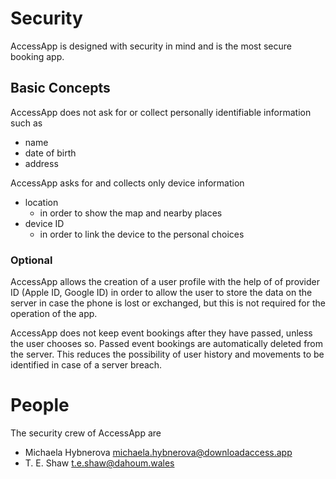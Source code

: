 # Security

AccessApp is designed with security in mind and is the most secure booking app.

## Basic Concepts

AccessApp does not ask for or collect personally identifiable information such as
* name
* date of birth
* address

AccessApp asks for and collects only device information
* location
  * in order to show the map and nearby places
* device ID
  * in order to link the device to the personal choices

### Optional

AccessApp allows the creation of a user profile with the help of of provider ID (Apple ID, Google ID) in order to allow the user to store the data on the server in case the phone is lost or exchanged, but this is not required for the operation of the app.

AccessApp does not keep event bookings after they have passed, unless the user chooses so. Passed event bookings are automatically deleted from the server. This reduces the possibility of user history and movements to be identified in case of a server breach.

# People

The security crew of AccessApp are

* Michaela Hybnerova michaela.hybnerova@downloadaccess.app
* T. E. Shaw t.e.shaw@dahoum.wales
